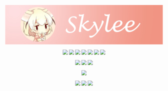 <p align="center">
  <img src="https://github.com/skylee03/skylee03/raw/master/banner.jpg">
</p>

<p align="center">
  <a href="https://github.com/skylee03"><img src="https://img.shields.io/badge/-@skylee03-181717?style=flat-square&logo=github&logoColor=white"/></a>
  <a href="mailto:i@skylee.xyz"><img src="https://img.shields.io/badge/-i@skylee.xyz-168de2?style=flat-square&logo=mail.ru&logoColor=white"/></a>
  <a href="https://t.me/skylee03"><img src="https://img.shields.io/badge/-@skylee03-2ca5e0?style=flat-square&logo=telegram&logoColor=white"/></a>
  <a href="https://www.zhihu.com/people/skylee03"><img src="https://img.shields.io/badge/-@skylee03-0084ff?style=flat-square&logo=zhihu&logoColor=white"/></a>
  <a href="https://www.cnblogs.com/skylee03/"><img src="https://img.shields.io/badge/-@skylee03-ff5722?style=flat-square&logo=blogger&logoColor=white"/></a>
  <a href="https://space.bilibili.com/174459804"><img src="https://img.shields.io/badge/-@skylee03-00a1d6?style=flat-square&logo=bilibili&logoColor=white"/></a>
  <a href="https://www.linkedin.com/in/mingtian-yang/"><img src="https://img.shields.io/badge/-Mingtian Yang-0077b5?style=flat-square&logo=linkedin&logoColor=white"/></a>
</p>

<p align="center">
  <a href="https://www.codechef.com/users/skylee"><img src="https://img.shields.io/badge/-@skylee-5b4638?style=flat-square&logo=codechef&logoColor=white"/></a>
  <a href="https://www.hackerearth.com/@mingtian"><img src="https://img.shields.io/badge/-@mingtian-323754?style=flat-square&logo=hackerearth&logoColor=white"/></a>
  <a href="http://codeforces.com/profile/skylee"><img src="https://img.shields.io/badge/-@skylee-1f8acb?style=flat-square&logo=codeforces&logoColor=white"/></a>
</p>

<p align="center">
  <img src="https://github-readme-stats.vercel.app/api?username=skylee03&show_icons=true">
</p>

<p align="center">
  <a href="https://github.com/skylee03?tab=followers"><img src="https://img.shields.io/badge/--000000?style=flat-square&logo=RSS&logoColor=white"></a>
  <a href="https://github.com/skylee03"><img src="https://badges.pufler.dev/visits/skylee03/skylee03?logo=GitHub&label=visits&color=success&logoColor=white&style=flat-square"/></a>
  <a href="https://github.com/skylee03/skylee03"><img src="https://img.shields.io/github/last-commit/skylee03/skylee03?label=profile%20updated&style=flat-square"></a>
</p>
